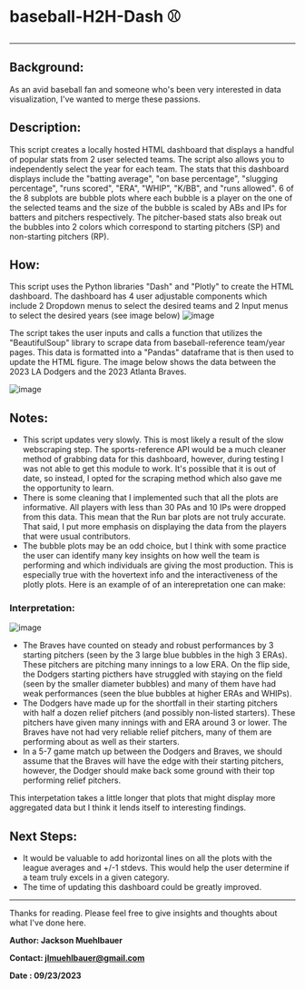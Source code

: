 # baseball-H2H-Dash ⚾
--- 
## Background:
As an avid baseball fan and someone who's been very interested in data visualization, I've wanted to merge these passions. 

## Description:
This script creates a locally hosted HTML dashboard that displays a handful of popular stats from 2 user selected teams. The script also allows you to independently select the year for each team. The stats that this dashboard displays include the "batting average", "on base percentage", "slugging percentage", "runs scored", "ERA", "WHIP", "K/BB", and "runs allowed". 6 of the 8 subplots are bubble plots where each bubble is a player on the one of the selected teams and the size of the bubble is scaled by ABs and IPs for batters and pitchers respectively. The pitcher-based stats also break out the bubbles into 2 colors which correspond to starting pitchers (SP) and non-starting pitchers (RP).

## How:
This script uses the Python libraries "Dash" and "Plotly" to create the HTML dashboard. The dashboard has 4 user adjustable components which include 2 Dropdown menus to select the desired teams and 2 Input menus to select the desired years (see image below)
![image](https://github.com/JLMuehlbauer/MLB-H2H-Dash/assets/115378901/e2eaafaa-4ec2-49cf-b3bd-3ae67478eea8)

The script takes the user inputs and calls a function that utilizes the "BeautifulSoup" library to scrape data from baseball-reference team/year pages. This data is formatted into a "Pandas" dataframe that is then used to update the HTML figure. The image below shows the data between the 2023 LA Dodgers and the 2023 Atlanta Braves.

![image](https://github.com/JLMuehlbauer/MLB-H2H-Dash/assets/115378901/b651d6b4-ddcb-471c-b242-7c9480ab8e31)



## Notes:
- This script updates very slowly. This is most likely a result of the slow webscraping step. The sports-reference API would be a much cleaner method of grabbing data for this dashboard, however, during testing I was not able to get this module to work. It's possible that it is out of date, so instead, I opted for the scraping method which also gave me the opportunity to learn.
- There is some cleaning that I implemented such that all the plots are informative. All players with less than 30 PAs and 10 IPs were dropped from this data. This mean that the Run bar plots are not truly accurate. That said, I put more emphasis on displaying the data from the players that were usual contributors.
- The bubble plots may be an odd choice, but I think with some practice the user can identify many key insights on how well the team is performing and which individuals are giving the most production. This is especially true with the hovertext info and the interactiveness of the plotly plots. Here is an example of of an interepretation one can make:

### Interpretation:
![image](https://github.com/JLMuehlbauer/MLB-H2H-Dash/assets/115378901/b1c2eca6-df1a-4e87-991c-f0eb0fd3ca2d)

- The Braves have counted on steady and robust performances by 3 starting pitchers (seen by the 3 large blue bubbles in the high 3 ERAs). These pitchers are pitching many innings to a low ERA. On the flip side, the Dodgers starting picthers have struggled with staying on the field (seen by the smaller diameter bubbles) and many of them have had weak performances (seen the blue bubbles at higher ERAs and WHIPs).
- The Dodgers have made up for the shortfall in their starting pitchers with half a dozen relief pitchers (and possibly non-listed starters). These pitchers have given many innings with and ERA around 3 or lower. The Braves have not had very reliable relief pitchers, many of them are performing about as well as their starters.
- In a 5-7 game match up between the Dodgers and Braves, we should assume that the Braves will have the edge with their starting pitchers, however, the Dodger should make back some ground with their top performing relief pitchers.

This interpetation takes a little longer that plots that might display more aggregated data but I think it lends itself to interesting findings.


## Next Steps:
- It would be valuable to add horizontal lines on all the plots with the league averages and +/-1 stdevs. This would help the user determine if a team truly excels in a given category. 
- The time of updating this dashboard could be greatly improved.

---

Thanks for reading. Please feel free to give insights and thoughts about what I've done here.

**Author: Jackson Muehlbauer**

**Contact: jlmuehlbauer@gmail.com**

**Date : 09/23/2023**
  

